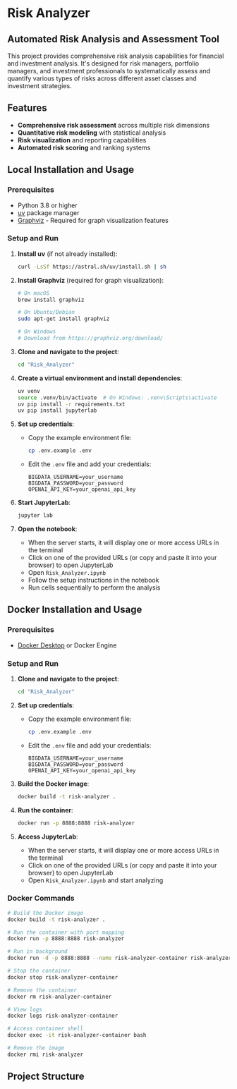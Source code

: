 # Risk Analyzer

## Automated Risk Analysis and Assessment Tool

This project provides comprehensive risk analysis capabilities for financial and investment analysis. It's designed for risk managers, portfolio managers, and investment professionals to systematically assess and quantify various types of risks across different asset classes and investment strategies.

## Features

- **Comprehensive risk assessment** across multiple risk dimensions
- **Quantitative risk modeling** with statistical analysis
- **Risk visualization** and reporting capabilities
- **Automated risk scoring** and ranking systems

## Local Installation and Usage

### Prerequisites
- Python 3.8 or higher
- [uv](https://github.com/astral-sh/uv) package manager
- [Graphviz](https://pypi.org/project/graphviz/) - Required for graph visualization features

### Setup and Run

1. **Install uv** (if not already installed):
   ```bash
   curl -LsSf https://astral.sh/uv/install.sh | sh
   ```

2. **Install Graphviz** (required for graph visualization):
   ```bash
   # On macOS
   brew install graphviz
   
   # On Ubuntu/Debian
   sudo apt-get install graphviz
   
   # On Windows
   # Download from https://graphviz.org/download/
   ```

3. **Clone and navigate to the project**:
   ```bash
   cd "Risk_Analyzer"
   ```

4. **Create a virtual environment and install dependencies**:
   ```bash
   uv venv
   source .venv/bin/activate  # On Windows: .venv\Scripts\activate
   uv pip install -r requirements.txt
   uv pip install jupyterlab
   ```

5. **Set up credentials**:
   - Copy the example environment file:
     ```bash
     cp .env.example .env
     ```
   - Edit the `.env` file and add your credentials:
     ```
     BIGDATA_USERNAME=your_username
     BIGDATA_PASSWORD=your_password
     OPENAI_API_KEY=your_openai_api_key
     ```

6. **Start JupyterLab**:
   ```bash
   jupyter lab
   ```

7. **Open the notebook**:
   - When the server starts, it will display one or more access URLs in the terminal
   - Click on one of the provided URLs (or copy and paste it into your browser) to open JupyterLab
   - Open `Risk_Analyzer.ipynb`
   - Follow the setup instructions in the notebook
   - Run cells sequentially to perform the analysis

## Docker Installation and Usage

### Prerequisites
- [Docker Desktop](https://www.docker.com/products/docker-desktop/) or Docker Engine

### Setup and Run

1. **Clone and navigate to the project**:
   ```bash
   cd "Risk_Analyzer"
   ```

2. **Set up credentials**:
   - Copy the example environment file:
     ```bash
     cp .env.example .env
     ```
   - Edit the `.env` file and add your credentials:
     ```
     BIGDATA_USERNAME=your_username
     BIGDATA_PASSWORD=your_password
     OPENAI_API_KEY=your_openai_api_key
     ```

3. **Build the Docker image**:
   ```bash
   docker build -t risk-analyzer .
   ```

4. **Run the container**:
   ```bash
   docker run -p 8888:8888 risk-analyzer
   ```

5. **Access JupyterLab**:
   - When the server starts, it will display one or more access URLs in the terminal
   - Click on one of the provided URLs (or copy and paste it into your browser) to open JupyterLab
   - Open `Risk_Analyzer.ipynb` and start analyzing

### Docker Commands

```bash
# Build the Docker image
docker build -t risk-analyzer .

# Run the container with port mapping
docker run -p 8888:8888 risk-analyzer

# Run in background
docker run -d -p 8888:8888 --name risk-analyzer-container risk-analyzer

# Stop the container
docker stop risk-analyzer-container

# Remove the container
docker rm risk-analyzer-container

# View logs
docker logs risk-analyzer-container

# Access container shell
docker exec -it risk-analyzer-container bash

# Remove the image
docker rmi risk-analyzer
```

## Project Structure

```